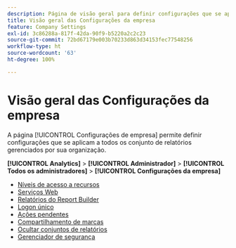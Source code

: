 ```yaml
---
description: Página de visão geral para definir configurações que se aplicam a todos os conjuntos de relatórios gerenciados por sua organização.
title: Visão geral das Configurações da empresa
feature: Company Settings
exl-id: 3c86288a-817f-42da-90f9-b5220a2c2c23
source-git-commit: 72bd67179e003b70233d863d34153fec77548256
workflow-type: ht
source-wordcount: '63'
ht-degree: 100%

---
```


# Visão geral das Configurações da empresa

A página [!UICONTROL Configurações de empresa] permite definir configurações que se aplicam a todos os conjunto de relatórios gerenciados por sua organização.

**[!UICONTROL Analytics]** > **[!UICONTROL Administrador]** > **[!UICONTROL Todos os administradores]** > **[!UICONTROL Configurações da empresa]**

+ [Níveis de acesso a recursos](feature-access-levels.md)
+ [Serviços Web](web-services-admin.md)
+ [Relatórios do Report Builder](report-builder-reports-admin.md)
+ [Logon único](single-signon-admin.md)
+ [Ações pendentes](pending-actions-admin.md)
+ [Compartilhamento de marcas](co-branding-admin.md)
+ [Ocultar conjuntos de relatórios](c-hide-report-suites.md)
+ [Gerenciador de segurança](security-manager.md)
